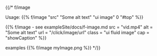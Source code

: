 {{/* f/image

Usage:
{{% f/image "src" "Some alt text" "ui image" 0 "#top" %}}

{{% f/image - see exampleSite/docs/f-image.md
src = "vid.mp4"
alt = "Some alt text"
url = "/click/image/url"
class = "ui fluid image"
cap = "showCaption"
%}}

examples
{{% f/image myImage.png %}}
*/}}